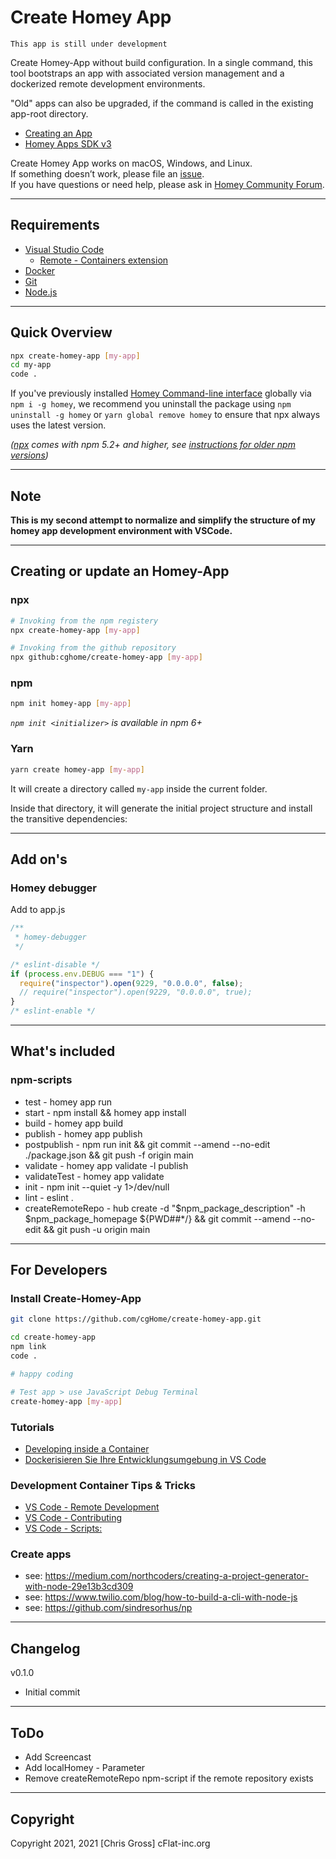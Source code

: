# Create Homey App

`This app is still under development`

Create Homey-App without build configuration. In a single command, this tool bootstraps an app with associated version management and a dockerized remote development environments.

"Old" apps can also be upgraded, if the command is called in the existing app-root directory.

- [Creating an App](https://github.com/cgHome/create-homey-app#creating-or-update-an-homey-app)
- [Homey Apps SDK v3](https://apps-sdk-v3.developer.athom.com/)

Create Homey App works on macOS, Windows, and Linux.\
If something doesn’t work, please file an [issue](https://github.com/cgHome/create-homey-app/issues).\
If you have questions or need help, please ask in [Homey Community Forum](https://community.athom.com/t/create-homey-app-create-homey-app-without-build-configuration/43060).

----

## Requirements

- [Visual Studio Code](https://code.visualstudio.com/)
  - [Remote - Containers extension](https://marketplace.visualstudio.com/items?itemName=ms-vscode-remote.remote-containers)
- [Docker](https://www.docker.com/)
- [Git](https://git-scm.com/)
- [Node.js](https://nodejs.org/en/)

----

## Quick Overview

```sh
npx create-homey-app [my-app]
cd my-app
code .
```

If you've previously installed [Homey Command-line interface](https://www.npmjs.com/package/homey) globally via `npm i -g homey`, we recommend you uninstall the package using `npm uninstall -g homey` or `yarn global remove homey` to ensure that npx always uses the latest version.

_([npx](https://medium.com/@maybekatz/introducing-npx-an-npm-package-runner-55f7d4bd282b) comes with npm 5.2+ and higher, see [instructions for older npm versions](https://gist.github.com/gaearon/4064d3c23a77c74a3614c498a8bb1c5f))_

----

## Note

**This is my second attempt to normalize and simplify the structure of my homey app development environment with VSCode.**

----

## Creating or update an Homey-App

### npx

```sh
# Invoking from the npm registery
npx create-homey-app [my-app]

# Invoking from the github repository
npx github:cghome/create-homey-app [my-app]
```

### npm

```sh
npm init homey-app [my-app]
```

_`npm init <initializer>` is available in npm 6+_

### Yarn

```sh
yarn create homey-app [my-app]
```

It will create a directory called `my-app` inside the current folder.

Inside that directory, it will generate the initial project structure and install the transitive dependencies:

----

## Add on's

### Homey debugger

Add to app.js

```js
/**
 * homey-debugger
 */

/* eslint-disable */
if (process.env.DEBUG === "1") {
  require("inspector").open(9229, "0.0.0.0", false);
  // require("inspector").open(9229, "0.0.0.0", true);
}
/* eslint-enable */
```

----

## What's included

### npm-scripts

- test - homey app run
- start - npm install && homey app install
- build - homey app build
- publish - homey app publish
- postpublish - npm run init && git commit --amend --no-edit ./package.json && git push -f origin main
- validate - homey app validate -l publish
- validateTest - homey app validate
- init - npm init --quiet -y 1>/dev/null
- lint - eslint .
- createRemoteRepo - hub create -d "$npm_package_description" -h $npm_package_homepage ${PWD##*/} && git commit --amend --no-edit && git push -u origin main

----

## For Developers

### Install Create-Homey-App

```sh
git clone https://github.com/cgHome/create-homey-app.git

cd create-homey-app
npm link
code .

# happy coding

# Test app > use JavaScript Debug Terminal
create-homey-app [my-app]
```

### Tutorials

- [Developing inside a Container](https://code.visualstudio.com/docs/remote/containers)
- [Dockerisieren Sie Ihre Entwicklungsumgebung in VS Code](https://ichi.pro/de/post/234589651404201)

### Development Container Tips & Tricks

- [VS Code - Remote Development](https://github.com/microsoft/vscode-dev-containers/tree/master)
- [VS Code - Contributing](https://github.com/microsoft/vscode-dev-containers/blob/master/CONTRIBUTING.md)
- [VS Code - Scripts:](https://github.com/microsoft/vscode-dev-containers/tree/master/script-library)

### Create apps

- see: <https://medium.com/northcoders/creating-a-project-generator-with-node-29e13b3cd309>
- see: <https://www.twilio.com/blog/how-to-build-a-cli-with-node-js>
- see: <https://github.com/sindresorhus/np>

----

## Changelog

v0.1.0

- Initial commit

----

## ToDo

- Add Screencast
- Add localHomey - Parameter
- Remove createRemoteRepo npm-script if the remote repository exists

----

## Copyright

Copyright 2021, 2021 [Chris Gross] cFlat-inc.org
